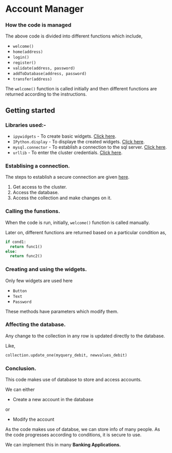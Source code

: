 # Account Manager

### How the code is managed

The above code is divided into different functions which include,
+ `welcome()`
+ `home(address)`
+ `login()`
+ `register()`
+ `validate(address, password)`
+ `addToDatabase(address, password)`
+ `transfer(address)`

The `welcome()` function is called initially and then different functions are returned according to the instructions.

## Getting started 

### Libraries used:-
+ `ipywidgets` - To create basic widgets. [Click here](https://ipywidgets.readthedocs.io/en/latest/).
+ `IPython.display` - To displaye the created widgets. [Click here](https://ipython.org/ipython-doc/dev/api/generated/IPython.display.html).
+ `mysql.connector` - To establish a connection to the sql server. [Click here](https://github.com/Yashi1011/SQL-Python).
+ `urllib` - To enter the cluster credentials. [Click here](https://docs.python.org/3/library/urllib.html).

### Establising a connection.
The steps to establish a secure connection are given [here](https://github.com/Nitin1901/MongoDB-cheatsheat).
1) Get access to the cluster.
2) Access the database.
3) Access the collection and make changes on it.

### Calling the funstions.
When the code is run, initially, `welcome()` function is called manually.

Later on, different functions are returned based on a particular condition as, 
```python
if cond1:
  return func1()
else:
  return func2()
```

### Creating and using the widgets.
Only few widgets are used here
+ `Button`
+ `Text`
+ `Password`

These methods have parameters which modify them.

### Affecting the database.
Any change to the collection in any row is updated directly to the database.

Like,
```python
collection.update_one(myquery_debit, newvalues_debit)
```

### Conclusion.
This code makes use of database to store and access accounts.

We can either 
+ Create a new account in the database

or
+ Modify the account

As the code makes use of databse, we can store info of many people.
As the code progresses according to conditions, it is secure to use.

We can implement this in many __Banking Applications.__



